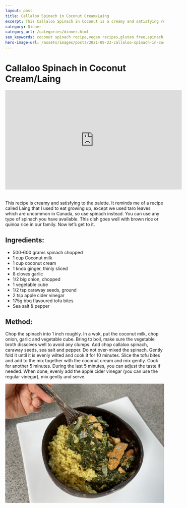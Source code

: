 ```yaml
---
layout: post
title: Callaloo Spinach in Coconut Cream/Laing
excerpt: This Callaloo Spinach in Coconut is a creamy and satisfying recipe full of vitamins that's great for the whole family!
category: Dinner
category_url: /categories/dinner.html
seo_keywords: coconut spinach recipe,vegan recipes,gluten free,spinach recipes,spinach recipe,vegan recipe,food for kids to make,coconut spinach,spinach recipes for kids,spinach recipes vegetarian,vegan recipes high protein,vegan recipes healthy,Laing,Spinach callaloo recipe,tagalog learning
hero-image-url: /assets/images/posts/2021-09-23-callaloo-spinach-in-coconut-cream-laing//cover.jpg
---
```


# Callaloo Spinach in Coconut Cream/Laing

<div class="videoWrapper">
  <iframe width="560" height="315" src="https://www.youtube.com/embed/o9xr6b7a1lU" title="YouTube video player" frameborder="0" allow="accelerometer; autoplay; clipboard-write; encrypted-media; gyroscope; picture-in-picture" allowfullscreen></iframe>
</div>
<br>

This recipe is creamy and satisfying to the palette. It reminds me of a recipe called Laing that I used to eat growing up, except we used taro leaves which are uncommon in Canada, so use spinach instead. You can use any type of spinach you have available. This dish goes well with brown rice or quinoa rice in our family. Now let’s get to it.

## Ingredients:
* 500-600 grams spinach chopped
* 1 cup Coconut milk
* 1 cup coconut cream
* 1 knob ginger, thinly sliced
* 8 cloves garlic
* 1/2 big onion, chopped
* 1 vegetable cube
* 1/2 tsp caraway seeds, ground
* 2 tsp apple cider vinegar
* 175g bbq flavoured tofu bites
* Sea salt & pepper

## Method:

Chop the spinach into 1 inch roughly. In a wok, put the coconut milk, chop onion, garlic and vegetable cube. Bring to boil, make sure the vegetable broth dissolves well to avoid any clumps. Add chop callaloo spinach, caraway seeds, sea salt and pepper. Do not over-mixed the spinach. Gently fold it until it is evenly wilted and cook it for 10 minutes. Slice the tofu bites and add to the mix together with the coconut cream and mix gently. Cook for another 5 minutes. During the last 5 minutes, you can adjust the taste if needed. When done, evenly add the apple cider vinegar (you can use the regular vinegar), mix gently and serve.

![Callaloo Spinach in Coconut Cream](/assets/images/posts/2021-09-23-callaloo-spinach-in-coconut-cream-laing//cover.jpg "Callaloo Spinach in Coconut Cream")


